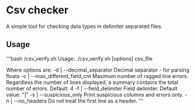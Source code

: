 # Csv checker

A simple tool for checking data types in delimiter separated files.

## Usage

'''bash
/csv_verify.sh
Usage: ./csv_verify.sh [options] csv_file

Where options are:
  -d | --decimal_separator       Decimal separator - for parsing floats
  -c | --max_different_field_cnt Maximum number of ragged line errors.
                                 Regardless the number of lines displayed, a summary
                                 contains the total number of errors. Default: 4
  -f | --field_delimiter         Field delimiter. Default value: "|"
  -s | --suspicious_only         Print suspicious columns and errors only.
  -n | --no_headers              Do not treat the first line as a header.
'''
